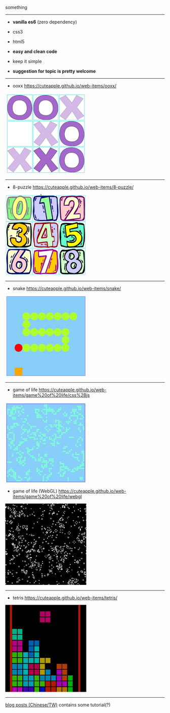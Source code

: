 something

---

- **vanilla es6** (zero dependency)
- css3
- html5


- **easy and clean code**
- keep it simple

- **suggestion for topic is pretty welcome**

---

- ooxx https://cuteapple.github.io/web-items/ooxx/
<img src="ooxx/cover.png" width="256">

---

- 8-puzzle https://cuteapple.github.io/web-items/8-puzzle/
<img src="8-puzzle/cover.png" width="256">

---

- snake https://cuteapple.github.io/web-items/snake/
<img src="snake/cover.png" width="256">

---

- game of life https://cuteapple.github.io/web-items/game%20of%20life/css%2Bjs
<img src="game%20of%20life/css+js/cover.png" width="256">

- game of life (WebGL) https://cuteapple.github.io/web-items/game%20of%20life/webgl
<img src="game%20of%20life/webgl/cover.png" width="256">

---

- tetris https://cuteapple.github.io/web-items/tetris/
<img src="tetris/cover.png" width="256">

---

[blog posts (Chinese/TW)](http://cuteappleplayintheweb.blogspot.com/search/label/%E8%A3%BD%E4%BD%9C%E4%B8%80%E4%BA%9B%E6%9D%B1%E8%A5%BF) contains some tutorial(?)
